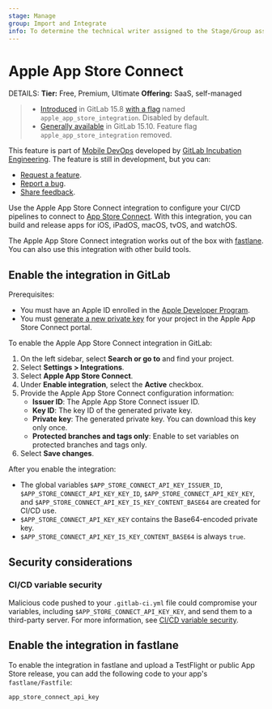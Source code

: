 ```yaml
---
stage: Manage
group: Import and Integrate
info: To determine the technical writer assigned to the Stage/Group associated with this page, see https://handbook.gitlab.com/handbook/product/ux/technical-writing/#assignments
---
```


# Apple App Store Connect

DETAILS:
**Tier:** Free, Premium, Ultimate
**Offering:** SaaS, self-managed

> - [Introduced](https://gitlab.com/gitlab-org/gitlab/-/merge_requests/104888) in GitLab 15.8 [with a flag](../../../administration/feature_flags.md) named `apple_app_store_integration`. Disabled by default.
> - [Generally available](https://gitlab.com/gitlab-org/gitlab/-/issues/385335) in GitLab 15.10. Feature flag `apple_app_store_integration` removed.

This feature is part of [Mobile DevOps](../../../ci/mobile_devops.md) developed by [GitLab Incubation Engineering](https://handbook.gitlab.com/handbook/engineering/development/incubation/).
The feature is still in development, but you can:

- [Request a feature](https://gitlab.com/gitlab-org/incubation-engineering/mobile-devops/feedback/-/issues/new?issuable_template=feature_request).
- [Report a bug](https://gitlab.com/gitlab-org/incubation-engineering/mobile-devops/feedback/-/issues/new?issuable_template=report_bug).
- [Share feedback](https://gitlab.com/gitlab-org/incubation-engineering/mobile-devops/feedback/-/issues/new?issuable_template=general_feedback).

Use the Apple App Store Connect integration to configure your CI/CD pipelines to connect to [App Store Connect](https://appstoreconnect.apple.com).
With this integration, you can build and release apps for iOS, iPadOS, macOS, tvOS, and watchOS.

The Apple App Store Connect integration works out of the box with [fastlane](https://fastlane.tools/). You can also use this integration with other build tools.

## Enable the integration in GitLab

Prerequisites:

- You must have an Apple ID enrolled in the [Apple Developer Program](https://developer.apple.com/programs/enroll/).
- You must [generate a new private key](https://developer.apple.com/documentation/appstoreconnectapi/creating_api_keys_for_app_store_connect_api) for your project in the Apple App Store Connect portal.

To enable the Apple App Store Connect integration in GitLab:

1. On the left sidebar, select **Search or go to** and find your project.
1. Select **Settings > Integrations**.
1. Select **Apple App Store Connect**.
1. Under **Enable integration**, select the **Active** checkbox.
1. Provide the Apple App Store Connect configuration information:
   - **Issuer ID**: The Apple App Store Connect issuer ID.
   - **Key ID**: The key ID of the generated private key.
   - **Private key**: The generated private key. You can download this key only once.
   - **Protected branches and tags only**: Enable to set variables on protected branches and tags only.
1. Select **Save changes**.

After you enable the integration:

- The global variables `$APP_STORE_CONNECT_API_KEY_ISSUER_ID`, `$APP_STORE_CONNECT_API_KEY_KEY_ID`, `$APP_STORE_CONNECT_API_KEY_KEY`, and `$APP_STORE_CONNECT_API_KEY_IS_KEY_CONTENT_BASE64` are created for CI/CD use.
- `$APP_STORE_CONNECT_API_KEY_KEY` contains the Base64-encoded private key.
- `$APP_STORE_CONNECT_API_KEY_IS_KEY_CONTENT_BASE64` is always `true`.

## Security considerations

### CI/CD variable security

Malicious code pushed to your `.gitlab-ci.yml` file could compromise your variables, including
`$APP_STORE_CONNECT_API_KEY_KEY`, and send them to a third-party server. For more information, see
[CI/CD variable security](../../../ci/variables/index.md#cicd-variable-security).

## Enable the integration in fastlane

To enable the integration in fastlane and upload a TestFlight or public App Store release, you can add the following code to your app's `fastlane/Fastfile`:

```ruby
app_store_connect_api_key
```
